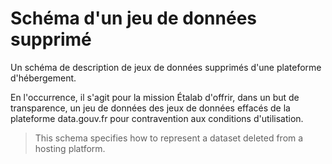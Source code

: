 Schéma d'un jeu de données supprimé
===================================

Un schéma de description de jeux de données supprimés d'une plateforme d'hébergement.

En l'occurrence, il s'agit pour la mission Étalab d'offrir, dans un but de transparence, un jeu de données des jeux de données effacés de la plateforme data.gouv.fr pour contravention aux conditions d'utilisation.

> This schema specifies how to represent a dataset deleted from a hosting platform.
